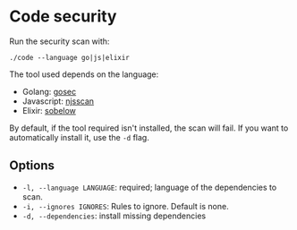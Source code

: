 # Code security

Run the security scan with:

```
./code --language go|js|elixir
```

The tool used depends on the language:
- Golang: [gosec](https://github.com/securego/gosec)
- Javascript: [njsscan](https://github.com/ajinabraham/njsscan)
- Elixir: [sobelow](https://github.com/nccgroup/sobelow)

By default, if the tool required isn't installed, the scan will fail. If you want to automatically install it, use the `-d` flag.

## Options

- `-l, --language LANGUAGE`: required; language of the dependencies to scan.
- `-i, --ignores IGNORES`: Rules to ignore. Default is none.
- `-d, --dependencies`: install missing dependencies
